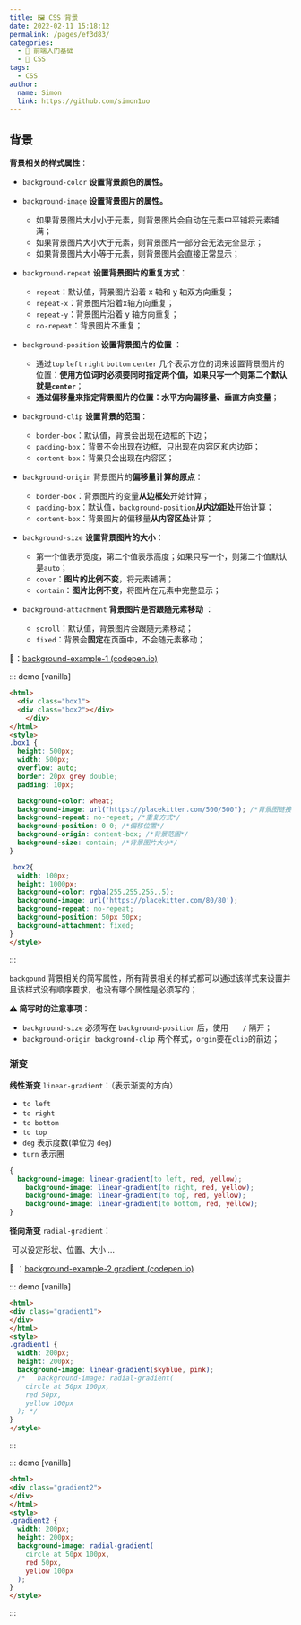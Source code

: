 ```yaml
---
title: 🖼 CSS 背景
date: 2022-02-11 15:18:12
permalink: /pages/ef3d83/
categories: 
  - 🚶 前端入门基础
  - 🎨 CSS
tags: 
  - CSS
author: 
  name: Simon
  link: https://github.com/simon1uo
---
```




## 背景

**背景相关的样式属性**：

- `background-color` **设置背景颜色的属性。**
- `background-image` **设置背景图片的属性。** 
  - 如果背景图片大小小于元素，则背景图片会自动在元素中平铺将元素铺满；
  - 如果背景图片大小大于元素，则背景图片一部分会无法完全显示；
  - 如果背景图片大小等于元素，则背景图片会直接正常显示；

- `background-repeat` **设置背景图片的重复方式**：
  - `repeat`：默认值，背景图片沿着 x 轴和 y 轴双方向重复；
  - `repeat-x`：背景图片沿着x轴方向重复；
  - `repeat-y`：背景图片沿着 y 轴方向重复；
  - `no-repeat`：背景图片不重复；

- `background-position` **设置背景图片的位置** ：
  - 通过`top` `left` `right` `bottom` `center` 几个表示方位的词来设置背景图片的位置：**使用方位词时必须要同时指定两个值，如果只写一个则第二个默认就是`center`**；
  - **通过偏移量来指定背景图片的位置：水平方向偏移量、垂直方向变量**；

- `background-clip` **设置背景的范围**：
  - `border-box`：默认值，背景会出现在边框的下边；
  - `padding-box`：背景不会出现在边框，只出现在内容区和内边距；
  - `content-box`：背景只会出现在内容区；

- `background-origin` 背景图片的**偏移量计算的原点**： 
  - `border-box`：背景图片的变量**从边框处**开始计算；
  - `padding-box`：默认值，`background-position`**从内边距处**开始计算；
  - `content-box`：背景图片的偏移量**从内容区处**计算；

- `background-size` **设置背景图片的大小**：
  - 第一个值表示宽度，第二个值表示高度；如果只写一个，则第二个值默认是`auto`；
  - `cover`：**图片的比例不变**，将元素铺满；
  - `contain`：**图片比例不变**，将图片在元素中完整显示；

- `background-attachment` **背景图片是否跟随元素移动** ：
  - `scroll`：默认值，背景图片会跟随元素移动；
  - `fixed`：背景会**固定**在页面中，不会随元素移动；


🌰：[background-example-1 (codepen.io)](https://codepen.io/simownspace/pen/NWvxvxb)

::: demo [vanilla]

```html
<html>
  <div class="box1">
  <div class="box2"></div>
	</div>
</html>
<style>
.box1 {
  height: 500px;
  width: 500px;
  overflow: auto;
  border: 20px grey double;
  padding: 10px;

  background-color: wheat;
  background-image: url("https://placekitten.com/500/500"); /*背景图链接*/
  background-repeat: no-repeat; /*重复方式*/
  background-position: 0 0; /*偏移位置*/
  background-origin: content-box; /*背景范围*/
  background-size: contain; /*背景图片大小*/
}

.box2{
  width: 100px;
  height: 1000px;
  background-color: rgba(255,255,255,.5);
  background-image: url('https://placekitten.com/80/80');
  background-repeat: no-repeat;
  background-position: 50px 50px;
  background-attachment: fixed;
}
</style>
```

:::

`backgound` 背景相关的简写属性，所有背景相关的样式都可以通过该样式来设置并且该样式没有顺序要求，也没有哪个属性是必须写的；

**⚠️ 简写时的注意事项**：

+ `background-size` 必须写在 `background-position` 后，使用 `	/` 隔开；
+ `background-origin background-clip` 两个样式，`orgin`要在`clip`的前边；



### 渐变

**线性渐变** `linear-gradient`：（表示渐变的方向）

- `to left` 
- `to right`
- `to bottom` 
- `to top` 
- `deg` 表示度数(单位为 `deg`)
- `turn` 表示圈

```css
{
  background-image: linear-gradient(to left, red, yellow);
	background-image: linear-gradient(to right, red, yellow);
	background-image: linear-gradient(to top, red, yellow);
	background-image: linear-gradient(to bottom, red, yellow);
}
```



**径向渐变** `radial-gradient`：

​	可以设定形状、位置、大小 … 

🌰 ：[background-example-2 gradient (codepen.io)](https://codepen.io/simownspace/pen/vYJLegm)

::: demo [vanilla]

```html
<html>
<div class="gradient1">
</div>
</html>
<style>
.gradient1 {
  width: 200px;
  height: 200px;
  background-image: linear-gradient(skyblue, pink);
  /*   background-image: radial-gradient(
    circle at 50px 100px,
    red 50px,
    yellow 100px
  ); */
}
</style>
```

:::

::: demo [vanilla]

```html
<html>
<div class="gradient2">
</div>
</html>
<style>
.gradient2 {
  width: 200px;
  height: 200px;
  background-image: radial-gradient(
    circle at 50px 100px,
    red 50px,
    yellow 100px
  );
}
</style>
```

:::
